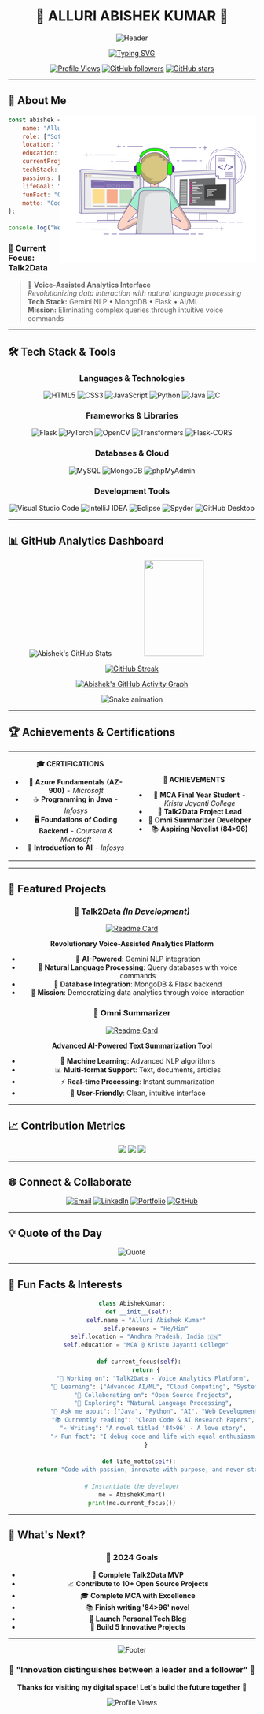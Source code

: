 # <div align="center">🚀 **ALLURI ABISHEK KUMAR** 🚀</div>

<div align="center">
  
![Header](https://capsule-render.vercel.app/api?type=waving&color=gradient&customColorList=6&height=200&section=header&text=Welcome%20to%20My%20Digital%20Universe&fontSize=40&fontColor=fff&animation=fadeIn&fontAlignY=35&desc=Software%20Developer%20|%20AI%20Enthusiast%20|%20Innovation%20Seeker&descAlignY=55&descAlign=50)

</div>

<div align="center">
  
[![Typing SVG](https://readme-typing-svg.demolab.com?font=Fira+Code&size=28&duration=3000&pause=800&color=00F5FF&background=00000000&center=true&vCenter=true&width=700&lines=Hello+World!+I'm+Abishek+👋;Software+Developer+%7C+Front-End+Specialist+💻;AI+%26+ML+Enthusiast+🤖;Java+Developer+☕;Building+Tomorrow's+Solutions+Today+🌟;Let's+Code+Something+Amazing!+✨)](https://git.io/typing-svg)

</div>

<div align="center">
  
[![Profile Views](https://visitcount.itsvg.in/api?id=ALLURIABISHEK&icon=0&color=0)](https://visitcount.itsvg.in)
[![GitHub followers](https://img.shields.io/github/followers/ALLURIABISHEK?label=Followers&style=social)](https://github.com/ALLURIABISHEK)
[![GitHub stars](https://img.shields.io/github/stars/ALLURIABISHEK?label=Stars&style=social)](https://github.com/ALLURIABISHEK)

</div>

---

## 🎯 **About Me**

<img align="right" alt="Coding" width="400" src="https://raw.githubusercontent.com/devSouvik/devSouvik/master/gif3.gif">

```javascript
const abishek = {
    name: "Alluri Abishek Kumar",
    role: ["Software Developer", "Front-End Specialist", "AI Enthusiast"],
    location: "Andhra Pradesh, India 🇮🇳",
    education: "MCA Final Year @ Kristu Jayanti College",
    currentProject: "Talk2Data - Revolutionary Voice Analytics",
    techStack: ["Java", "Python", "JavaScript", "AI/ML", "Web Development"],
    passions: ["Innovation", "Problem Solving", "Clean Code", "User Experience"],
    lifeGoal: "Creating technology that makes life better",
    funFact: "Currently writing a novel titled '84>96' 📚",
    motto: "Code with passion, innovate with purpose! 🚀"
};

console.log("Welcome to my digital space! 🌟");
```

### 🌟 **Current Focus: Talk2Data**
> **🎤 Voice-Assisted Analytics Interface**  
> *Revolutionizing data interaction with natural language processing*  
> **Tech Stack:** Gemini NLP • MongoDB • Flask • AI/ML  
> **Mission:** Eliminating complex queries through intuitive voice commands

---

## 🛠️ **Tech Stack & Tools**

<div align="center">

### **Languages & Technologies**
![HTML5](https://img.shields.io/badge/HTML5-%23E34F26.svg?style=for-the-badge&logo=html5&logoColor=white)
![CSS3](https://img.shields.io/badge/CSS3-%231572B6.svg?style=for-the-badge&logo=css3&logoColor=white)
![JavaScript](https://img.shields.io/badge/JavaScript-%23323330.svg?style=for-the-badge&logo=javascript&logoColor=%23F7DF1E)
![Python](https://img.shields.io/badge/Python-3670A0?style=for-the-badge&logo=python&logoColor=ffdd54)
![Java](https://img.shields.io/badge/Java-%23ED8B00.svg?style=for-the-badge&logo=openjdk&logoColor=white)
![C](https://img.shields.io/badge/C-%2300599C.svg?style=for-the-badge&logo=c&logoColor=white)

### **Frameworks & Libraries**
![Flask](https://img.shields.io/badge/Flask-%23000.svg?style=for-the-badge&logo=flask&logoColor=white)
![PyTorch](https://img.shields.io/badge/PyTorch-%23EE4C2C.svg?style=for-the-badge&logo=PyTorch&logoColor=white)
![OpenCV](https://img.shields.io/badge/OpenCV-%23white.svg?style=for-the-badge&logo=opencv&logoColor=white)
![Transformers](https://img.shields.io/badge/🤗%20Transformers-yellow?style=for-the-badge)
![Flask-CORS](https://img.shields.io/badge/Flask--CORS-lightgrey?style=for-the-badge)

### **Databases & Cloud**
![MySQL](https://img.shields.io/badge/MySQL-%2300f.svg?style=for-the-badge&logo=mysql&logoColor=white)
![MongoDB](https://img.shields.io/badge/MongoDB-%234ea94b.svg?style=for-the-badge&logo=mongodb&logoColor=white)
![phpMyAdmin](https://img.shields.io/badge/phpMyAdmin-6C78AF?style=for-the-badge&logo=phpmyadmin&logoColor=white)

### **Development Tools**
![Visual Studio Code](https://img.shields.io/badge/Visual%20Studio%20Code-0078d4.svg?style=for-the-badge&logo=visual-studio-code&logoColor=white)
![IntelliJ IDEA](https://img.shields.io/badge/IntelliJIDEA-000000.svg?style=for-the-badge&logo=intellij-idea&logoColor=white)
![Eclipse](https://img.shields.io/badge/Eclipse-FE7A16.svg?style=for-the-badge&logo=Eclipse&logoColor=white)
![Spyder](https://img.shields.io/badge/Spyder-838485?style=for-the-badge&logo=spyder%20ide&logoColor=maroon)
![GitHub Desktop](https://img.shields.io/badge/GitHub%20Desktop-8034A9.svg?style=for-the-badge&logo=github&logoColor=white)

</div>

---

## 📊 **GitHub Analytics Dashboard**

<div align="center">
  
<img width="49%" height="195px" src="https://github-readme-stats-sigma-five.vercel.app/api?username=ALLURIABISHEK&show_icons=true&count_private=true&hide_border=true&title_color=00F5FF&icon_color=00F5FF&text_color=c9d1d9&bg_color=0d1117" alt="Abishek's GitHub Stats" />

<img width="49%" height="195px" src="https://github-readme-stats-sigma-five.vercel.app/api/top-langs/?username=ALLURIABISHEK&layout=compact&hide_border=true&title_color=00F5FF&text_color=c9d1d9&bg_color=0d1117" />

</div>

<div align="center">
  
[![GitHub Streak](https://streak-stats.demolab.com/?user=ALLURIABISHEK&theme=tokyonight&hide_border=true&stroke=0000&background=0D1117&ring=00F5FF&fire=00F5FF&currStreakLabel=00F5FF)](https://git.io/streak-stats)

</div>

<div align="center">
  
[![Abishek's GitHub Activity Graph](https://github-readme-activity-graph.vercel.app/graph?username=ALLURIABISHEK&bg_color=0d1117&color=00f5ff&line=00f5ff&point=ffffff&area=true&hide_border=true)](https://github.com/ALLURIABISHEK)

</div>

<div align="center">

![Snake animation](https://raw.githubusercontent.com/ALLURIABISHEK/ALLURIABISHEK/output/github-contribution-grid-snake-dark.svg)

</div>

---

## 🏆 **Achievements & Certifications**

<div align="center">

<table align="center">
<tr>
<td align="center" width="50%">

**🎓 CERTIFICATIONS**
- 🔷 **Azure Fundamentals (AZ-900)** - *Microsoft*
- ☕ **Programming in Java** - *Infosys*
- 🖥️ **Foundations of Coding Backend** - *Coursera & Microsoft*
- 🤖 **Introduction to AI** - *Infosys*

</td>
<td align="center" width="50%">

**🚀 ACHIEVEMENTS**
- 🎯 **MCA Final Year Student** - *Kristu Jayanti College*
- 🌟 **Talk2Data Project Lead**
- 📱 **Omni Summarizer Developer**
- 📚 **Aspiring Novelist (84>96)**

</td>
</tr>
</table>

</div>

---

## 🌟 **Featured Projects**

<div align="center">

### 🎤 **Talk2Data** *(In Development)*
[![Readme Card](https://github-readme-stats.vercel.app/api/pin/?username=ALLURIABISHEK&repo=Talk2Data&theme=tokyonight&hide_border=true&bg_color=0d1117)](https://github.com/ALLURIABISHEK/Talk2Data)

**Revolutionary Voice-Assisted Analytics Platform**
- 🧠 **AI-Powered**: Gemini NLP integration
- 🎯 **Natural Language Processing**: Query databases with voice commands
- 💾 **Database Integration**: MongoDB & Flask backend
- 🚀 **Mission**: Democratizing data analytics through voice interaction

### 📝 **Omni Summarizer**
[![Readme Card](https://github-readme-stats.vercel.app/api/pin/?username=ALLURIABISHEK&repo=OmniSummarizer&theme=tokyonight&hide_border=true&bg_color=0d1117)](https://github.com/ALLURIABISHEK/OmniSummarizer)

**Advanced AI-Powered Text Summarization Tool**
- 🤖 **Machine Learning**: Advanced NLP algorithms
- 📊 **Multi-format Support**: Text, documents, articles
- ⚡ **Real-time Processing**: Instant summarization
- 🎯 **User-Friendly**: Clean, intuitive interface

</div>

---

## 📈 **Contribution Metrics**

<div align="center">
  
<img src="https://github-profile-summary-cards.vercel.app/api/cards/profile-details?username=ALLURIABISHEK&theme=tokyonight" />

<img src="https://github-profile-summary-cards.vercel.app/api/cards/repos-per-language?username=ALLURIABISHEK&theme=tokyonight" />
<img src="https://github-profile-summary-cards.vercel.app/api/cards/most-commit-language?username=ALLURIABISHEK&theme=tokyonight" />

</div>

---

## 🌐 **Connect & Collaborate**

<div align="center">

[![Email](https://img.shields.io/badge/Email-D14836?style=for-the-badge&logo=gmail&logoColor=white)](mailto:24mcab07@kristujayanti.com)
[![LinkedIn](https://img.shields.io/badge/LinkedIn-0077B5?style=for-the-badge&logo=linkedin&logoColor=white)](https://in.linkedin.com/in/alluri-abishek-kumar)
[![Portfolio](https://img.shields.io/badge/Portfolio-FF7139?style=for-the-badge&logo=firefox-browser&logoColor=white)](https://portfolio-abi.onrender.com)
[![GitHub](https://img.shields.io/badge/GitHub-100000?style=for-the-badge&logo=github&logoColor=white)](https://github.com/ALLURIABISHEK)

</div>

---

## 💡 **Quote of the Day**

<div align="center">

![Quote](https://quotes-github-readme.vercel.app/api?type=horizontal&theme=tokyonight)

</div>

---

## 🎯 **Fun Facts & Interests**

<div align="center">

```python
class AbishekKumar:
    def __init__(self):
        self.name = "Alluri Abishek Kumar"
        self.pronouns = "He/Him"
        self.location = "Andhra Pradesh, India 🇮🇳"
        self.education = "MCA @ Kristu Jayanti College"
        
    def current_focus(self):
        return {
            "🔭 Working on": "Talk2Data - Voice Analytics Platform",
            "🌱 Learning": ["Advanced AI/ML", "Cloud Computing", "System Design"],
            "👯 Collaborating on": "Open Source Projects",
            "🤔 Exploring": "Natural Language Processing",
            "💬 Ask me about": ["Java", "Python", "AI", "Web Development"],
            "📚 Currently reading": "Clean Code & AI Research Papers",
            "✍️ Writing": "A novel titled '84>96' - A love story",
            "⚡ Fun fact": "I debug code and life with equal enthusiasm!"
        }
    
    def life_motto(self):
        return "Code with passion, innovate with purpose, and never stop learning! 🚀"

# Instantiate the developer
me = AbishekKumar()
print(me.current_focus())
```

</div>

---

## 🚀 **What's Next?**

<div align="center">

### 🎯 **2024 Goals**
- 🤖 **Complete Talk2Data MVP**
- 📈 **Contribute to 10+ Open Source Projects**
- 🎓 **Complete MCA with Excellence**
- 📚 **Finish writing '84>96' novel**
- 🚀 **Launch Personal Tech Blog**
- 🌟 **Build 5 Innovative Projects**

</div>

---

<div align="center">

![Footer](https://capsule-render.vercel.app/api?type=waving&color=gradient&customColorList=6&height=100&section=footer&animation=fadeIn)

### 🌟 **"Innovation distinguishes between a leader and a follower"** 🌟

**Thanks for visiting my digital space! Let's build the future together** 🚀

<img src="https://komarev.com/ghpvc/?username=ALLURIABISHEK&label=Profile%20Views&color=00F5FF&style=for-the-badge" alt="Profile Views" />

</div>
